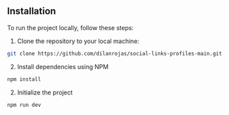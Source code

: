 ## Installation

To run the project locally, follow these steps:

1. Clone the repository to your local machine:

```bash
git clone https://github.com/dilanrojas/social-links-profiles-main.git
```

2. Install dependencies using NPM

```bash
npm install
```

2. Initialize the project

```bash
npm run dev
```
